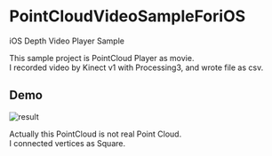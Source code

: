 # PointCloudVideoSampleForiOS
iOS Depth Video Player Sample

This sample project is PointCloud Player as movie.<BR/>
I recorded video by Kinect v1 with Processing3, and wrote file as csv.

## Demo
![result](https://github.com/keonheon/PointCloudVideoSampleForiOS/blob/media/pointcloud.gif)

Actually this PointCloud is not real Point Cloud.<BR/>
I connected vertices as Square.
